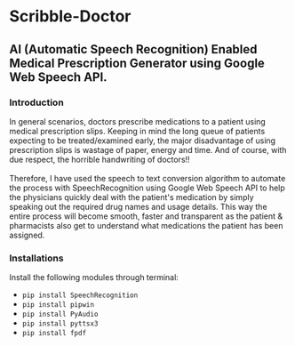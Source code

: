 # Scribble-Doctor
## AI (Automatic Speech Recognition) Enabled Medical Prescription Generator using Google Web Speech API.
### Introduction
In general scenarios, doctors prescribe medications to a patient using medical prescription slips. Keeping in mind the long queue of patients expecting to be treated/examined early, the major disadvantage of using prescription slips is wastage of paper, energy and time. And of course, with due respect, the horrible handwriting of doctors!!
<br/> <br/>
Therefore, I have used the speech to text conversion algorithm to automate the process with SpeechRecognition using Google Web Speech API to help the physicians quickly deal with the patient's medication by simply speaking out the required drug names and usage details. This way the entire process will become smooth, faster and transparent as the patient & pharmacists also get to understand what medications the patient has been assigned.

### Installations
Install the following modules through terminal:
- ```pip install SpeechRecognition```
- ```pip install pipwin```
- ```pip install PyAudio```
- ```pip install pyttsx3```
- ```pip install fpdf```
